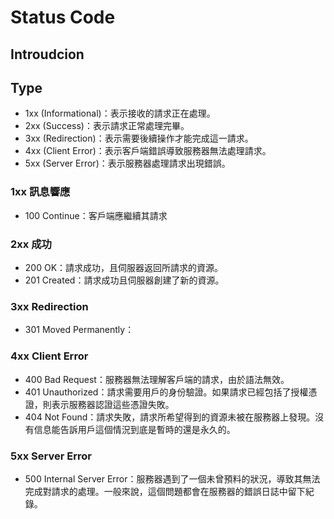 # Status Code




## Introudcion

## Type

- 1xx (Informational)：表示接收的請求正在處理。
- 2xx (Success)：表示請求正常處理完畢。
- 3xx (Redirection)：表示需要後續操作才能完成這一請求。
- 4xx (Client Error)：表示客戶端錯誤導致服務器無法處理請求。
- 5xx (Server Error)：表示服務器處理請求出現錯誤。

### 1xx 訊息響應
- 100 Continue：客戶端應繼續其請求

### 2xx 成功
- 200 OK：請求成功，且伺服器返回所請求的資源。
- 201 Created：請求成功且伺服器創建了新的資源。

### 3xx Redirection
- 301 Moved Permanently：


### 4xx Client Error
- 400 Bad Request：服務器無法理解客戶端的請求，由於語法無效。
- 401 Unauthorized：請求需要用戶的身份驗證。如果請求已經包括了授權憑證，則表示服務器認證這些憑證失敗。
- 404 Not Found：請求失敗，請求所希望得到的資源未被在服務器上發現。沒有信息能告訴用戶這個情況到底是暫時的還是永久的。


### 5xx Server Error
- 500 Internal Server Error：服務器遇到了一個未曾預料的狀況，導致其無法完成對請求的處理。一般來說，這個問題都會在服務器的錯誤日誌中留下紀錄。